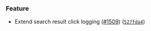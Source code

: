 ### Feature
* Extend search result click logging ([#1509](https://github.com/amundsen-io/amundsen/issues/1509)) ([`527fda4`](https://github.com/amundsen-io/amundsen/commit/527fda4b87415a0b9343f53b51f783fa42481f95))

